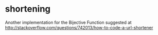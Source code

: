 shortening
==========

Another implementation for the Bijective Function suggested at http://stackoverflow.com/questions/742013/how-to-code-a-url-shortener